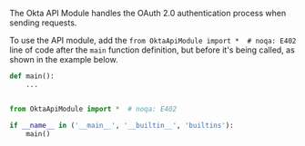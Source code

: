 The Okta API Module handles the OAuth 2.0 authentication process when sending requests.

To use the API module, add the `from OktaApiModule import *  # noqa: E402` line of code after the `main` function definition, but before it's being called, as shown in the example below.

```python
def main():
    ...


from OktaApiModule import *  # noqa: E402

if __name__ in ('__main__', '__builtin__', 'builtins'):
    main()
```
